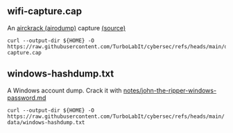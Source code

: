## wifi-capture.cap

An [airckrack (airodump)](https://github.com/TurboLabIt/cybersec/blob/main/notes/000-aircrack.md) capture 
[(source)](https://tryhackme.com/r/room/wifihacking101)

````shell
curl --output-dir ${HOME} -O https://raw.githubusercontent.com/TurboLabIt/cybersec/refs/heads/main/data/wifi-capture.cap
````


## windows-hashdump.txt

A Windows account dump. Crack it with [notes/john-the-ripper-windows-password.md](https://github.com/TurboLabIt/cybersec/blob/main/notes/john-the-ripper-windows-password.md)

````curl --output-dir ${HOME} -O https://raw.githubusercontent.com/TurboLabIt/cybersec/refs/heads/main/data/windows-hashdump.txt````
